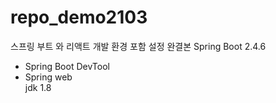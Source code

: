 # repo_demo2103
스프링 부트 와 리액트 개발 환경 포함 설정 완결본
Spring Boot 2.4.6
- Spring Boot DevTool
- Spring web</br>
jdk 1.8
